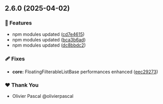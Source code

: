 ## 2.6.0 (2025-04-02)

### 🚀 Features

- npm modules updated ([cd7e4615](https://github.com/sixui/sixui/commit/cd7e4615))
- npm modules updated ([bca3b6ad](https://github.com/sixui/sixui/commit/bca3b6ad))
- npm modules updated ([dc8bbdc2](https://github.com/sixui/sixui/commit/dc8bbdc2))

### 🩹 Fixes

- **core:** FloatingFilterableListBase performances enhanced ([eec29273](https://github.com/sixui/sixui/commit/eec29273))

### ❤️ Thank You

- Olivier Pascal @olivierpascal